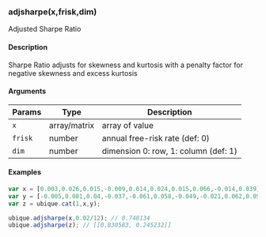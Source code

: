 ### adjsharpe(x,frisk,dim)

Adjusted Sharpe Ratio


#### Description

Sharpe Ratio adjusts for skewness and kurtosis with a penalty factor for negative skewness and excess kurtosis  



#### Arguments

|Params|Type|Description
|---------|----|-----------
|`x` | array/matrix |     array of value
|`frisk` | number | annual free-risk rate (def: 0)
|`dim` | number | dimension 0: row, 1: column (def: 1)


#### Examples

```js
var x = [0.003,0.026,0.015,-0.009,0.014,0.024,0.015,0.066,-0.014,0.039];
var y = [-0.005,0.081,0.04,-0.037,-0.061,0.058,-0.049,-0.021,0.062,0.058];
var z = ubique.cat(1,x,y);

ubique.adjsharpe(x,0.02/12); // 0.748134
ubique.adjsharpe(z); // [[0.830583, 0.245232]]
```

